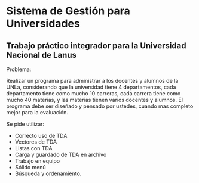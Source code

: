 Sistema de Gestión para Universidades
======
Trabajo práctico integrador para la Universidad Nacional de Lanus
------					

Problema: 

Realizar un programa para administrar a los docentes y alumnos de la UNLa, considerando que la universidad tiene 4 departamentos, cada departamento tiene como mucho 10 carreras, cada carrera tiene como mucho 40 materias, y las materias tienen varios docentes y alumnos. 
El programa debe ser diseñado y pensado por ustedes, cuando mas completo mejor para la evaluación. 

Se pide utilizar:

-	Correcto uso de TDA
-	Vectores de TDA
-	Listas con TDA
-	Carga y guardado de TDA en archivo
-	Trabajo en equipo
-	Sólido menú
-	Búsqueda y ordenamiento.
